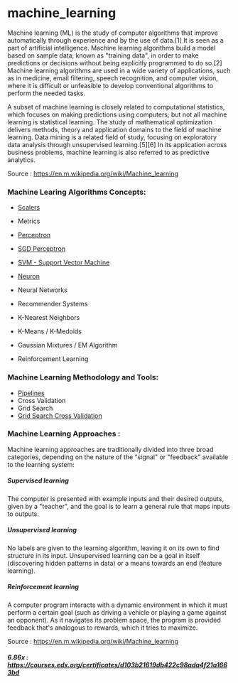 # machine_learning

Machine learning (ML) is the study of computer algorithms that improve automatically through experience and by the use of data.[1] It is seen as a part of artificial intelligence. Machine learning algorithms build a model based on sample data, known as "training data", in order to make predictions or decisions without being explicitly programmed to do so.[2] Machine learning algorithms are used in a wide variety of applications, such as in medicine, email filtering, speech recognition, and computer vision, where it is difficult or unfeasible to develop conventional algorithms to perform the needed tasks.

A subset of machine learning is closely related to computational statistics, which focuses on making predictions using computers; but not all machine learning is statistical learning. The study of mathematical optimization delivers methods, theory and application domains to the field of machine learning. Data mining is a related field of study, focusing on exploratory data analysis through unsupervised learning.[5][6] In its application across business problems, machine learning is also referred to as predictive analytics.

Source : https://en.m.wikipedia.org/wiki/Machine_learning

### Machine Learing Algorithms Concepts:
  * [Scalers](https://github.com/CatalaniCD/machine_learning/blob/main/scalers.py)
  * Metrics
  * [Perceptron](https://github.com/CatalaniCD/machine_learning/blob/main/perceptron.py)
  * [SGD Perceptron](https://github.com/CatalaniCD/machine_learning/blob/main/perceptron_sgd.py)
  * [SVM - Support Vector Machine](https://github.com/CatalaniCD/machine_learning/blob/main/support_vector_machine.py)
  * [Neuron](https://github.com/CatalaniCD/machine_learning/blob/main/neuron.py)
  * Neural Networks

  * Recommender Systems

  * K-Nearest Neighbors
  * K-Means / K-Medoids
  * Gaussian Mixtures / EM Algorithm

  * Reinforcement Learning

### Machine Learning Methodology and Tools:
  
  * [Pipelines](https://github.com/CatalaniCD/machine_learning/blob/main/pipeline.py)
  * Cross Validation
  * Grid Search
  * [Grid Search Cross Validation](https://github.com/CatalaniCD/machine_learning/blob/main/grid_search_cross_validation.py)

### Machine Learning Approaches :

Machine learning approaches are traditionally divided into three broad categories, depending on the nature of the "signal" or "feedback" available to the learning system:

##### Supervised learning
The computer is presented with example inputs and their desired outputs, given by a "teacher", and the goal is to learn a general rule that maps inputs to outputs.
##### Unsupervised learning
No labels are given to the learning algorithm, leaving it on its own to find structure in its input. Unsupervised learning can be a goal in itself (discovering hidden patterns in data) or a means towards an end (feature learning).
##### Reinforcement learning
A computer program interacts with a dynamic environment in which it must perform a certain goal (such as driving a vehicle or playing a game against an opponent). As it navigates its problem space, the program is provided feedback that's analogous to rewards, which it tries to maximize.

Source : https://en.m.wikipedia.org/wiki/Machine_learning

##### 6.86x : https://courses.edx.org/certificates/d103b21619db422c98ada4f21a1663bd
